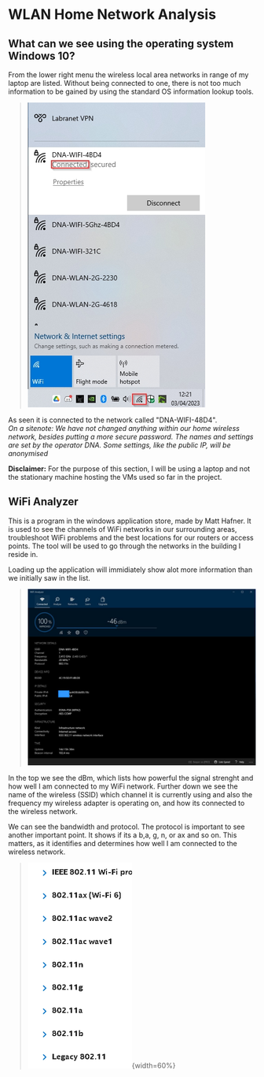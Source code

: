 # WLAN Home Network Analysis

## What can we see using the operating system Windows 10?

From the lower right menu the wireless local area networks in range of my laptop are listed. Without being connected to one, there is not too much information to be gained by using the standard OS information lookup tools. 

>![](/documentation/E14/wifi1.jpeg)

As seen it is connected to the network called "DNA-WIFI-48D4". \
*On a sitenote: We have not changed anything within our home wireless network, besides putting a more secure password. The names and settings are set by the operator DNA. Some settings, like the public IP, will be anonymised*

**Disclaimer:** For the purpose of this section, I will be using a laptop and not the stationary machine hosting the VMs used so far in the project. 

## WiFi Analyzer

This is a program in the windows application store, made by Matt Hafner. It is used to see the channels of WiFi networks in our surrounding areas, troubleshoot WiFi problems and the best locations for our routers or access points. 
The tool will be used to go through the networks in the building I reside in. 


Loading up the application will immidiately show alot more information than we initially saw in the list. 

>![](/documentation/E14/wifi2.jpg)

In the top we see the dBm, which lists how powerful the signal strenght and how well I am connected to my WiFi network. 
Further down we see the name of the wireless (SSID) which channel it is currently using and also the frequency my wireless adapter is operating on, and how its connected to the wireless network. 

We can see the bandwidth and protocol. The protocol is important to see another important point. It shows if its a b,a, g, n, or ax and so on. This matters, as it identifies and determines how well I am connected 
to the wireless network. 

>![](/documentation/E14/wifiprotocol.png){width=60%}